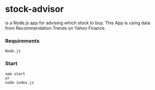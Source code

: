 # stock-advisor
is a Node.js app for advising which stock to buy.
This App is using data from Recommendation Trends on Yahoo Finance. 

### Requirements
```Node.js```

### Start
```
npm start
or
node index.js
```
